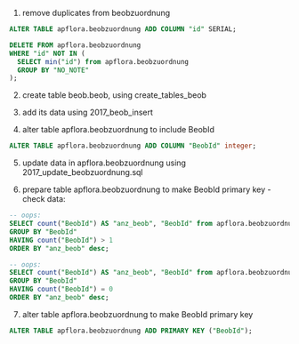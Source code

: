 1. remove duplicates from beobzuordnung
  ```sql
  ALTER TABLE apflora.beobzuordnung ADD COLUMN "id" SERIAL;

  DELETE FROM apflora.beobzuordnung
  WHERE "id" NOT IN (
    SELECT min("id") from apflora.beobzuordnung
    GROUP BY "NO_NOTE"
  );
  ```

2. create table beob.beob, using create_tables_beob

3. add its data using 2017_beob_insert

4. alter table apflora.beobzuordnung to include BeobId
  ```sql
  ALTER TABLE apflora.beobzuordnung ADD COLUMN "BeobId" integer;
  ```

5. update data in apflora.beobzuordnung using 2017_update_beobzuordnung.sql

6. prepare table apflora.beobzuordnung to make BeobId primary key - check data:
  ```sql
  -- oops:
  SELECT count("BeobId") AS "anz_beob", "BeobId" from apflora.beobzuordnung
  GROUP BY "BeobId"
  HAVING count("BeobId") > 1
  ORDER BY "anz_beob" desc;

  -- oops:
  SELECT count("BeobId") AS "anz_beob", "BeobId" from apflora.beobzuordnung
  GROUP BY "BeobId"
  HAVING count("BeobId") = 0
  ORDER BY "anz_beob" desc;
  ```
  
7. alter table apflora.beobzuordnung to make BeobId primary key
  ```sql
  ALTER TABLE apflora.beobzuordnung ADD PRIMARY KEY ("BeobId");
  ```
